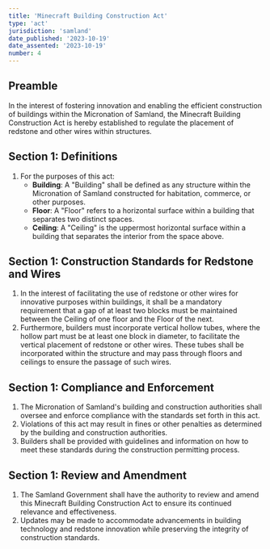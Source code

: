 ```yaml
---
title: 'Minecraft Building Construction Act'
type: 'act'
jurisdiction: 'samland'
date_published: '2023-10-19'
date_assented: '2023-10-19'
number: 4
---
```


## Preamble

In the interest of fostering innovation and enabling the efficient construction of buildings within the Micronation of Samland, the Minecraft Building Construction Act is hereby established to regulate the placement of redstone and other wires within structures.

## Section 1: Definitions

1. For the purposes of this act:
   - **Building**: A "Building" shall be defined as any structure within the Micronation of Samland constructed for habitation, commerce, or other purposes.
   - **Floor**: A "Floor" refers to a horizontal surface within a building that separates two distinct spaces.
   - **Ceiling**: A "Ceiling" is the uppermost horizontal surface within a building that separates the interior from the space above.

## Section 1: Construction Standards for Redstone and Wires

1. In the interest of facilitating the use of redstone or other wires for innovative purposes within buildings, it shall be a mandatory requirement that a gap of at least two blocks must be maintained between the Ceiling of one floor and the Floor of the next.
2. Furthermore, builders must incorporate vertical hollow tubes, where the hollow part must be at least one block in diameter, to facilitate the vertical placement of redstone or other wires. These tubes shall be incorporated within the structure and may pass through floors and ceilings to ensure the passage of such wires.

## Section 1: Compliance and Enforcement

1. The Micronation of Samland's building and construction authorities shall oversee and enforce compliance with the standards set forth in this act.
2. Violations of this act may result in fines or other penalties as determined by the building and construction authorities.
3. Builders shall be provided with guidelines and information on how to meet these standards during the construction permitting process.

## Section 1: Review and Amendment

1. The Samland Government shall have the authority to review and amend this Minecraft Building Construction Act to ensure its continued relevance and effectiveness.
2. Updates may be made to accommodate advancements in building technology and redstone innovation while preserving the integrity of construction standards.
